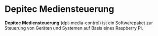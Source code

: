 # Depitec Mediensteuerung

**Depitec Mediensteuerung** (dpt-media-control) ist ein Softwarepaket zur Steuerung von Geräten und Systemen auf Basis eines Raspberry Pi.
